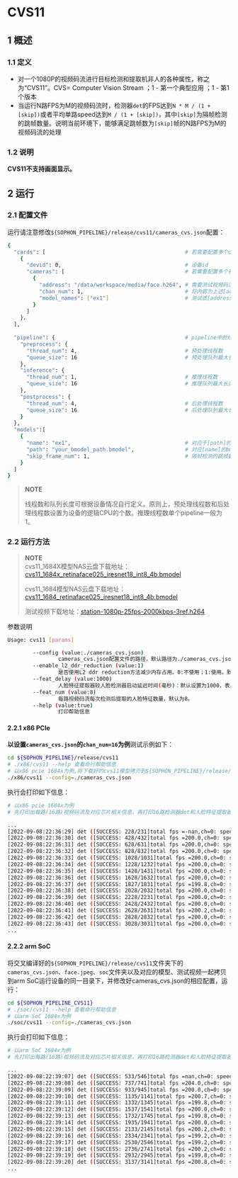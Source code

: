 # CVS11

## 1 概述

### 1.1 定义

- 对一个1080P的视频码流进行目标检测和提取机非人的各种属性，称之为“CVS11”。CVS= Computer Vision Stream ；1 - 第一个典型应用 ；1 - 第1个版本
- 当运行N路FPS为M的视频码流时，检测器`det`的FPS达到`N * M / (1 + [skip])`或者平均单路speed达到`M / (1 + [skip])`，其中`[skip]`为隔帧检测的跳帧数量。说明当前环境下，能够满足跳帧数为`[skip]`帧的N路FPS为M的视频码流的处理

### 1.2 说明

**CVS11不支持画面显示。**

## 2 运行

### 2.1 配置文件

运行请注意修改`${SOPHON_PIPELINE}/release/cvs11/cameras_cvs.json`配置：

```bash
{
  "cards": [											# 若需要配置多个device，可以在cards下添加多组devid和cameras信息
    {
      "devid": 0,										# 设备id
      "cameras": [										# 若需要配置多个视频码流，可以在cameras下添加多组address和chan_num信息。若配置了多个address或多个cards，总的视频码流路数为所有的[chan_num]数量之和
        {
          "address": "/data/workspace/media/face.h264",	# 需要测试视频码流的地址
          "chan_num": 1,								# 将内容为上述[address]的视频码流配置[chan_num]数量的路数。默认设置为1，会接入1路的内容为上述[address]的视频码流。
          "model_names": ["ex1"]						# 测试该[address]视频码流的模型名称，需要和[models]参数内的模型自定义名称[name]一致，表示使用该模型
        }
      ]
    }，
  ],
  
  "pipeline": {											# pipeline中的线程数和队列长度
    "preprocess": {
      "thread_num": 4,									# 预处理线程数
      "queue_size": 16									# 预处理队列最大长度
    },
    "inference": {
      "thread_num": 1,									# 推理线程数
      "queue_size": 16									# 推理队列最大长度
    },
    "postprocess": {
      "thread_num": 4,									# 后处理线程数
      "queue_size": 16									# 后处理队列最大长度
    }
  },
  "models":[
    {
      "name": "ex1",									# 对应于[path]的模型自定义名称
      "path": "your_bmodel_path.bmodel",				# 对应[name]的bmodel模型的路径
      "skip_frame_num": 1,								# 隔帧检测的跳帧数量。当设置为1时表示程序每间隔1帧做一次模型的pipeline。
    }
  ]
}
```

> **NOTE**  
>
> 线程数和队列长度可根据设备情况自行定义。原则上，预处理线程数和后处理线程数设置为设备的逻辑CPU的个数。推理线程数单个pipeline一般为1。

### 2.2 运行方法

  > **NOTE**  
  > cvs11_1684X模型NAS云盘下载地址：[cvs11_1684x_retinaface025_iresnet18_int8_4b.bmodel](http://219.142.246.77:65000/sharing/rt2I1oPAi)
  >
  > cvs11_1684模型NAS云盘下载地址：[cvs11_1684_retinaface025_iresnet18_int8_4b.bmodel](http://219.142.246.77:65000/sharing/6AJkOxzth)
  >
  > 测试视频下载地址：[station-1080p-25fps-2000kbps-3ref.h264](http://219.142.246.77:65000/sharing/8gTjG5lXB)

参数说明

```bash
Usage: cvs11 [params]

        --config (value:./cameras_cvs.json)
                cameras_cvs.json配置文件的路径，默认路径为./cameras_cvs.json。
        --enable_l2_ddr_reduction (value:1)
                是否使用L2 ddr reduction方法减少内存占用。0:不使用；1:使用。默认使用L2 ddr reduction方法。
        --feat_delay (value:1000)
                人脸特征提取器较人脸检测器启动延迟时间(毫秒)：默认设置为1000，表示人脸检测开始1000毫秒后，开启人脸特征提取
        --feat_num (value:8)
                每路视频码流每次检测后提取的人脸特征数量，默认为8。
        --help (value:true)
                打印帮助信息
```

#### 2.2.1 x86 PCIe

**以设置`cameras_cvs.json`的`chan_num=16`为例**测试示例如下：

```bash
cd ${SOPHON_PIPELINE}/release/cvs11
# ./x86/cvs11 --help 查看命行帮助信息
# 以x86 pcie 1684x为例,将下载好的cvs11模型拷贝到${SOPHON_PIPELINE}/release/cvs11目录下运行
./x86/cvs11 --config=./cameras_cvs.json
```

执行会打印如下信息：

```bash
# 以x86 pcie 1684x为例
# 先打印出每路(16路)视频码流及对应芯片相关信息，再打印16路检测器det和人脸特征提取器feature的总FPS和第0路视频码流处理对应的speed信息。其中，FPS和speed信息与当前运行设备的硬件配置相关，不同设备运行结果不同属正常现象，且同一设备运行程序过程中FPS和speed信息有一定波动属于正常现象。FPS和speed信息如下所示：

...
[2022-09-08:22:36:29] det ([SUCCESS: 228/231]total fps =-nan,ch=0: speed=-nan) feature ([SUCCESS: 240/241]total fps=-nan,ch=0: speed=-nan)
[2022-09-08:22:36:30] det ([SUCCESS: 428/432]total fps =200.0,ch=0: speed=13.0) feature ([SUCCESS: 360/366]total fps=120.0,ch=0: speed=8.0)
[2022-09-08:22:36:31] det ([SUCCESS: 628/631]total fps =200.0,ch=0: speed=12.5) feature ([SUCCESS: 480/488]total fps=120.0,ch=0: speed=8.0)
[2022-09-08:22:36:32] det ([SUCCESS: 828/832]total fps =200.0,ch=0: speed=12.7) feature ([SUCCESS: 604/608]total fps=121.3,ch=0: speed=8.0)
[2022-09-08:22:36:33] det ([SUCCESS: 1028/1031]total fps =200.0,ch=0: speed=12.5) feature ([SUCCESS: 728/728]total fps=122.0,ch=0: speed=8.0)
[2022-09-08:22:36:34] det ([SUCCESS: 1228/1232]total fps =200.0,ch=0: speed=12.5) feature ([SUCCESS: 852/856]total fps=123.0,ch=0: speed=8.0)
[2022-09-08:22:36:35] det ([SUCCESS: 1428/1431]total fps =200.0,ch=0: speed=12.5) feature ([SUCCESS: 968/968]total fps=122.0,ch=0: speed=8.0)
[2022-09-08:22:36:36] det ([SUCCESS: 1628/1632]total fps =200.0,ch=0: speed=12.5) feature ([SUCCESS: 1088/1088]total fps=121.0,ch=0: speed=8.0)
[2022-09-08:22:36:37] det ([SUCCESS: 1827/1831]total fps =199.8,ch=0: speed=12.5) feature ([SUCCESS: 1208/1208]total fps=120.0,ch=0: speed=8.0)
[2022-09-08:22:36:38] det ([SUCCESS: 2028/2032]total fps =200.0,ch=0: speed=12.5) feature ([SUCCESS: 1328/1328]total fps=119.0,ch=0: speed=8.0)
[2022-09-08:22:36:39] det ([SUCCESS: 2228/2231]total fps =200.0,ch=0: speed=12.5) feature ([SUCCESS: 1448/1448]total fps=120.0,ch=0: speed=8.0)
[2022-09-08:22:36:40] det ([SUCCESS: 2428/2432]total fps =200.0,ch=0: speed=12.5) feature ([SUCCESS: 1568/1568]total fps=120.0,ch=0: speed=8.0)
[2022-09-08:22:36:41] det ([SUCCESS: 2628/2631]total fps =200.2,ch=0: speed=12.5) feature ([SUCCESS: 1688/1688]total fps=120.0,ch=0: speed=8.0)
[2022-09-08:22:36:42] det ([SUCCESS: 2828/2832]total fps =200.0,ch=0: speed=12.5) feature ([SUCCESS: 1816/1816]total fps=122.0,ch=0: speed=8.0)
[2022-09-08:22:36:43] det ([SUCCESS: 3028/3031]total fps =200.0,ch=0: speed=12.5) feature ([SUCCESS: 1928/1928]total fps=120.0,ch=0: speed=8.0)
...
```

#### 2.2.2 arm SoC

将交叉编译好的`${SOPHON_PIPELINE}/release/cvs11`文件夹下的`cameras_cvs.json`、`face.jpeg`、`soc`文件夹以及对应的模型、测试视频一起拷贝到arm SoC运行设备的同一目录下，并修改好cameras_cvs.json的相应配置，运行：

```bash
cd ${SOPHON_PIPELINE_CVS11}
# ./soc/cvs11 --help 查看命行帮助信息
# 以arm SoC 1684x为例
./soc/cvs11 --config=./cameras_cvs.json
```

执行会打印如下信息：

```bash
# 以arm SoC 1684x为例
# 先打印出每路(16路)视频码流及对应芯片相关信息，再打印16路检测器det和人脸特征提取器feature的总FPS和第0路视频码流处理对应的speed信息。其中，FPS和speed信息与当前运行设备的硬件配置相关，不同设备运行结果不同属正常现象，且同一设备运行程序过程中FPS和speed信息有一定波动属于正常现象。FPS和speed信息如下所示：

...
[2022-09-08:22:39:07] det ([SUCCESS: 533/546]total fps =nan,ch=0: speed=nan) feature ([SUCCESS: 416/416]total fps=nan,ch=0: speed=nan)
[2022-09-08:22:39:08] det ([SUCCESS: 737/741]total fps =204.0,ch=0: speed=13.0) feature ([SUCCESS: 540/544]total fps=124.0,ch=0: speed=8.0)
[2022-09-08:22:39:09] det ([SUCCESS: 933/945]total fps =200.0,ch=0: speed=12.5) feature ([SUCCESS: 664/664]total fps=124.0,ch=0: speed=8.0)
[2022-09-08:22:39:10] det ([SUCCESS: 1135/1141]total fps =200.7,ch=0: speed=12.7) feature ([SUCCESS: 792/792]total fps=125.3,ch=0: speed=8.0)
[2022-09-08:22:39:11] det ([SUCCESS: 1332/1345]total fps =199.8,ch=0: speed=12.5) feature ([SUCCESS: 916/920]total fps=125.0,ch=0: speed=8.0)
[2022-09-08:22:39:12] det ([SUCCESS: 1537/1541]total fps =200.0,ch=0: speed=12.5) feature ([SUCCESS: 1032/1032]total fps=123.0,ch=0: speed=8.0)
[2022-09-08:22:39:13] det ([SUCCESS: 1732/1745]total fps =199.8,ch=0: speed=12.5) feature ([SUCCESS: 1156/1160]total fps=123.0,ch=0: speed=8.0)
[2022-09-08:22:39:14] det ([SUCCESS: 1935/1941]total fps =200.0,ch=0: speed=12.5) feature ([SUCCESS: 1272/1278]total fps=120.0,ch=0: speed=8.0)
[2022-09-08:22:39:15] det ([SUCCESS: 2133/2145]total fps =200.2,ch=0: speed=12.5) feature ([SUCCESS: 1400/1400]total fps=121.0,ch=0: speed=8.0)
[2022-09-08:22:39:16] det ([SUCCESS: 2334/2341]total fps =199.2,ch=0: speed=12.5) feature ([SUCCESS: 1528/1528]total fps=124.0,ch=0: speed=8.0)
[2022-09-08:22:39:17] det ([SUCCESS: 2530/2546]total fps =199.2,ch=0: speed=12.5) feature ([SUCCESS: 1652/1656]total fps=124.0,ch=0: speed=8.0)
[2022-09-08:22:39:18] det ([SUCCESS: 2736/2741]total fps =200.2,ch=0: speed=12.5) feature ([SUCCESS: 1768/1768]total fps=124.0,ch=0: speed=8.0)
[2022-09-08:22:39:19] det ([SUCCESS: 2932/2945]total fps =199.8,ch=0: speed=12.5) feature ([SUCCESS: 1888/1888]total fps=122.0,ch=0: speed=8.0)
[2022-09-08:22:39:20] det ([SUCCESS: 3137/3141]total fps =200.8,ch=0: speed=12.5) feature ([SUCCESS: 2016/2016]total fps=122.0,ch=0: speed=8.0)
...
```

